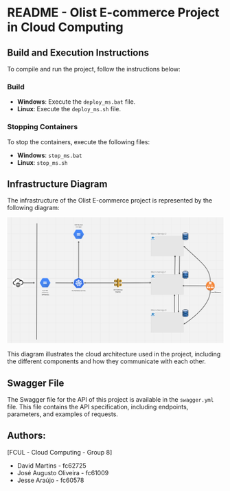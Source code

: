# README - Olist E-commerce Project in Cloud Computing

## Build and Execution Instructions

To compile and run the project, follow the instructions below:

### Build

- **Windows**: Execute the `deploy_ms.bat` file.
- **Linux**: Execute the `deploy_ms.sh` file.

### Stopping Containers

To stop the containers, execute the following files:

- **Windows**: `stop_ms.bat`
- **Linux**: `stop_ms.sh`

## Infrastructure Diagram

The infrastructure of the Olist E-commerce project is represented by the following diagram:

![Infrastructure Diagram](./docs/architecture-definition/diagram.png)

This diagram illustrates the cloud architecture used in the project, including the different components and how they communicate with each other.

## Swagger File

The Swagger file for the API of this project is available in the `swagger.yml` file. This file contains the API specification, including endpoints, parameters, and examples of requests.

## Authors:
[FCUL - Cloud Computing - Group 8]
- David Martins - fc62725
- José Augusto Oliveira - fc61009
- Jesse Araújo - fc60578